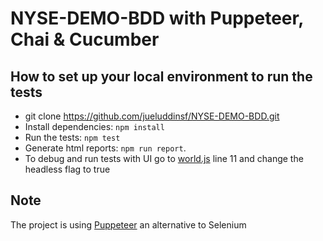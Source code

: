 # NYSE-DEMO-BDD with Puppeteer, Chai & Cucumber

## How to set up your local environment to run the tests
* git clone https://github.com/jueluddinsf/NYSE-DEMO-BDD.git
* Install dependencies: `npm install` 
* Run the tests: `npm test`
* Generate html reports: `npm run report`. 
* To debug and run tests with UI go to [world.js](./features/support/world.js) line 11 and change the headless flag to true

## Note
The project is using [Puppeteer](https://pptr.dev/) an alternative to Selenium 

